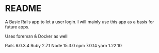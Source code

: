 # README

A Basic Rails app to let a user login. I will mainly use this app as a basis for future apps.

Uses foreman & Docker as well

Rails 6.0.3.4
Ruby 2.7.1
Node 15.3.0
npm 7.0.14
yarn 1.22.10

